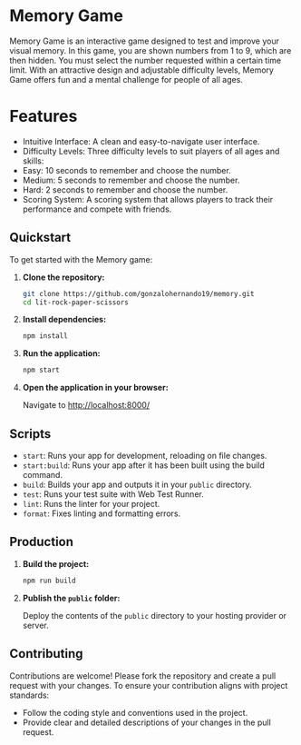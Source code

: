 # Memory Game

Memory Game is an interactive game designed to test and improve your visual memory. In this game, you are shown numbers from 1 to 9, which are then hidden. You must select the number requested within a certain time limit. With an attractive design and adjustable difficulty levels, Memory Game offers fun and a mental challenge for people of all ages.

# Features
- Intuitive Interface: A clean and easy-to-navigate user interface.
- Difficulty Levels: Three difficulty levels to suit players of all ages and skills:
- Easy: 10 seconds to remember and choose the number.
- Medium: 5 seconds to remember and choose the number.
- Hard: 2 seconds to remember and choose the number.
- Scoring System: A scoring system that allows players to track their performance and compete with friends.


## Quickstart

To get started with the Memory game:

1. **Clone the repository:**

    ```bash
    git clone https://github.com/gonzalohernando19/memory.git
    cd lit-rock-paper-scissors
    ```

2. **Install dependencies:**

    ```bash
    npm install
    ```

3. **Run the application:**

    ```bash
    npm start
    ```

4. **Open the application in your browser:**

    Navigate to [http://localhost:8000/](http://localhost:8000/)

## Scripts

- `start`: Runs your app for development, reloading on file changes.
- `start:build`: Runs your app after it has been built using the build command.
- `build`: Builds your app and outputs it in your `public` directory.
- `test`: Runs your test suite with Web Test Runner.
- `lint`: Runs the linter for your project.
- `format`: Fixes linting and formatting errors.

## Production

1. **Build the project:**

    ```bash
    npm run build
    ```

2. **Publish the `public` folder:**

    Deploy the contents of the `public` directory to your hosting provider or server.

## Contributing

Contributions are welcome! Please fork the repository and create a pull request with your changes. To ensure your contribution aligns with project standards:

- Follow the coding style and conventions used in the project.
- Provide clear and detailed descriptions of your changes in the pull request.

